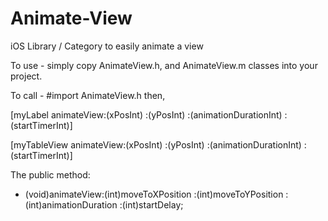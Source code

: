 Animate-View
=============

iOS Library / Category to easily animate a view

To use - simply copy AnimateView.h, and AnimateView.m classes into your project. 

To call - #import AnimateView.h then,

[myLabel animateView:(xPosInt) :(yPosInt) :(animationDurationInt) :(startTimerInt)]

[myTableView animateView:(xPosInt) :(yPosInt) :(animationDurationInt) :(startTimerInt)]

The public method:

- (void)animateView:(int)moveToXPosition :(int)moveToYPosition :(int)animationDuration :(int)startDelay;
